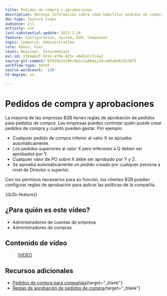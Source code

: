 ```yaml
---
title: Pedidos de compra y aprobaciones
description: Obtenga información sobre cómo habilitar pedidos de compra y reglas de aprobación para las cuentas de compañía B2B.
doc-type: feature video
audience: all
activity: use
last-substantial-update: 2023-2-16
feature: Configuration, System, B2B, Companies
topic: Commerce, Administration
role: Admin, User
level: Beginner, Intermediate
exl-id: 3384e6df-5f42-470e-825c-4645d7c7c4a2
source-git-commit: 05919e15260c0e2c2a684a12bca60a6d6cb536f5
workflow-type: tm+mt
source-wordcount: '138'
ht-degree: 1%

---
```


# Pedidos de compra y aprobaciones

La mayoría de las empresas B2B tienen reglas de aprobación de pedidos para pedidos de compra. Las empresas pueden controlar quién puede crear pedidos de compra y cuánto pueden gastar. Por ejemplo:

- Cualquier pedido de compra inferior al valor X se aprueba automáticamente.
- Los pedidos superiores al valor X pero inferiores a Q deben ser aprobados por Y.
- Cualquier valor de PO sobre X debe ser aprobado por Y y Z.
- Se aprueba automáticamente un pedido creado por cualquier persona a nivel de Director o superior.

Con los permisos necesarios para su función, los clientes B2B pueden configurar reglas de aprobación para aplicar las políticas de la compañía.

{{b2b-feature}}

## ¿Para quién es este vídeo?

- Administradores de cuentas de empresa
- Administradores de compras

## Contenido de vídeo

>[!VIDEO](https://video.tv.adobe.com/v/3410764?quality=12&learn=on&captions=spa)

## Recursos adicionales

- [Pedidos de compra para compañías](https://experienceleague.adobe.com/docs/commerce-admin/b2b/purchase-orders/purchase-order-flow.html?lang=es){target="_blank"}
- [Reglas de aprobación de pedidos de compra](https://experienceleague.adobe.com/docs/commerce-admin/b2b/purchase-orders/account-dashboard-approval-rules.html?lang=es){target="_blank"}
